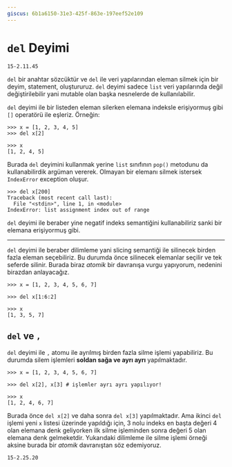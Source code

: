 ```yaml
---
giscus: 6b1a6150-31e3-425f-863e-197eef52e109
---
```


# `del` Deyimi

`15-2.11.45`

`del` bir anahtar sözcüktür ve `del` ile veri yapılarından eleman silmek için
bir deyim, statement, oluştururuz. `del` deyimi sadece `list` veri yapılarında
değil değiştirilebilir yani mutable olan başka nesnelerde de kullanılabilir.

`del` deyimi ile bir listeden eleman silerken elemana indeksle erişiyormuş
gibi `[]` operatörü ile eşleriz. Örneğin:

```text
>>> x = [1, 2, 3, 4, 5]
>>> del x[2]

>>> x
[1, 2, 4, 5]
```

Burada `del` deyimini kullanmak yerine `list` sınıfının `pop()` metodunu da
kullanabilirdik argüman vererek. Olmayan bir elemanı silmek istersek
`IndexError` exception oluşur.

```text
>>> del x[200]
Traceback (most recent call last):
  File "<stdin>", line 1, in <module>
IndexError: list assignment index out of range
```

`del` deyimi ile beraber yine negatif indeks semantiğini kullanabiliriz sanki
bir elemana erişiyormuş gibi.

---

`del` deyimi ile beraber dilimleme yani slicing semantiği ile silinecek birden
fazla eleman seçebiliriz. Bu durumda önce silinecek elemanlar seçilir ve
tek seferde silinir. Burada biraz *atomik* bir davranışa vurgu yapıyorum,
nedenini birazdan anlayacağız.

```text
>>> x = [1, 2, 3, 4, 5, 6, 7]

>>> del x[1:6:2]

>>> x
[1, 3, 5, 7]
```

## `del` ve `,`

`del` deyimi ile `,` atomu ile ayrılmış birden fazla silme işlemi yapabiliriz.
Bu durumda silem işlemleri **soldan sağa ve ayrı ayrı** yapılmaktadır.

```text
>>> x = [1, 2, 3, 4, 5, 6, 7]

>>> del x[2], x[3] # işlemler ayrı ayrı yapılıyor!

>>> x
[1, 2, 4, 6, 7]
```

Burada önce `del x[2]` ve daha sonra `del x[3]` yapılmaktadır. Ama ikinci
`del` işlemi yeni `x` listesi üzerinde yapıldığı için, 3 nolu indeks en başta
değeri 4 olan elemana denk geliyorken ilk silme işleminden sonra değeri 5
olan elemana denk gelmeketdir. Yukarıdaki dilimleme ile silme işlemi örneği
aksine burada bir *atomik* davranıştan söz edemiyoruz.

`15-2.25.20`
